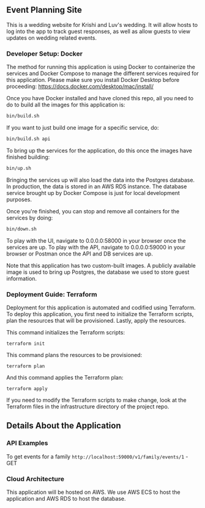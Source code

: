 ## Event Planning Site
This is a wedding website for Krishi and Luv's wedding. It will allow hosts to log into the app to track guest responses, as well as allow guests to view updates on wedding related events.

### Developer Setup: Docker
The method for running this application is using Docker to containerize the services and Docker Compose to manage the different services required for this application. 
Please make sure you install Docker Desktop before proceeding:
https://docs.docker.com/desktop/mac/install/

Once you have Docker installed and have cloned this repo, all you need to do to build all the images for this application is:
```bash
bin/build.sh
```

If you want to just build one image for a specific service, do:
```bash
bin/build.sh api
```

To bring up the services for the application, do this once the images have finished building:
```bash
bin/up.sh
```

Bringing the services up will also load the data into the Postgres database. In production, the data is stored in an AWS RDS instance. The database service brought up by Docker Compose is just for local development purposes.

Once you're finished, you can stop and remove all containers for the services by doing:
```bash
bin/down.sh
```

To play with the UI, navigate to 0.0.0.0:58000 in your browser once the services are up.
To play with the API, navigate to 0.0.0.0:59000 in your browser or Postman once the API and DB services are up.

Note that this application has two custom-built images. A publicly available image is used to bring up Postgres, the database we used to store guest information.


### Deployment Guide: Terraform
Deployment for this application is automated and codified using Terraform. To deploy this application, you first need to initialize the Terraform scripts, plan the resources that will be provisioned. Lastly, apply the resources.

This command initializes the Terraform scripts:
```shell
terraform init
```

This command plans the resources to be provisioned:
```shell
terraform plan
```

And this command applies the Terraform plan:
```shell
terraform apply
```

If you need to modify the Terraform scripts to make change, look at the Terraform files in the infrastructure directory of the project repo.


## Details About the Application
### API Examples
To get events for a family
`http://localhost:59000/v1/family/events/1` - GET

### Cloud Architecture
This application will be hosted on AWS. We use AWS ECS to host the application and AWS RDS to host the database.